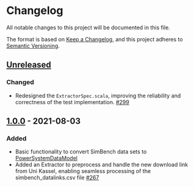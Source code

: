 # Changelog
All notable changes to this project will be documented in this file.

The format is based on [Keep a Changelog](https://keepachangelog.com/en/1.0.0/),
and this project adheres to [Semantic Versioning](https://semver.org/spec/v2.0.0.html).

## [Unreleased]
### Changed
-   Redesigned the `ExtractorSpec.scala`, improving the reliability and correctness of the test implementation. [#299](https://github.com/ie3-institute/simBench2psdm/issues/299)

## [1.0.0] - 2021-08-03
### Added
-   Basic functionality to convert SimBench data sets to [PowerSystemDataModel](https://github.com/ie3-institute/powersystemdatamodel)
-   Added an Extractor to preprocess and handle the new download link from Uni Kassel, enabling seamless processing of
	the simbench_datalinks.csv file [#267](https://github.com/ie3-institute/simBench2psdm/issues/267)

[Unreleased]: https://github.com/ie3-institute/simbench2psdm/compare/v1.0...HEAD
[1.0.0]: https://github.com/ie3-institute/simbench2psdm/releases/tag/1.0
